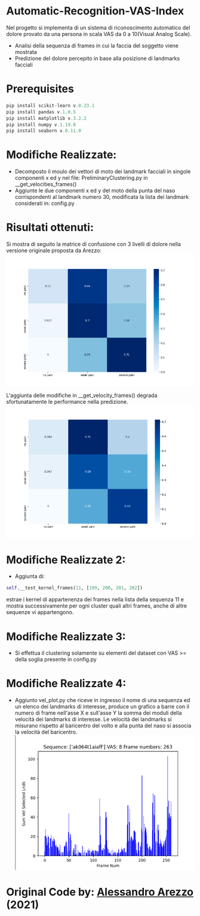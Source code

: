 # Automatic-Recognition-VAS-Index

Nel progetto si implementa di un sistema di riconoscimento automatico del dolore provato da una persona in scala VAS da 0 a 10(Visual Analog Scale).
* Analisi della sequenza di frames in cui la faccia del soggetto viene mostrata
* Predizione del dolore percepito in base alla posizione di landmarks facciali

# Prerequisites
```python
pip install scikit-learn v.0.23.1
pip install pandas v.1.0.5
pip install matplotlib v.3.2.2
pip install numpy v.1.19.0
pip install seaborn v.0.11.0
```

# Modifiche Realizzate:
* Decomposto il moulo dei vettori di moto dei landmark facciali in singole componenti x ed y nel file: PreliminaryClustering.py in __get_velocities_frames()
* Aggiunte le due componenti x ed y del moto della punta del naso corrispondenti al landmark numero 30, modificata la lista dei landmark considerati in: config.py

# Risultati ottenuti:
Si mostra di seguito la matrice di confusione con 3 livelli di dolore nella versione originale proposta da Arezzo:
![originale](https://github.com/edoardore/Automatic-Recognition-VAS-Index/blob/master/ImplementazioneOriginale.png)

L'aggiunta delle modifiche in __get_velocity_frames() degrada sfortunatamente le performance nella predizione.
![modifiche](https://github.com/edoardore/Automatic-Recognition-VAS-Index/blob/master/Modifiche.png)

# Modifiche Realizzate 2:
* Aggiunta di: 
```python         
self.__test_kernel_frames(11, [199, 200, 201, 202])
```
estrae i kernel di appartenenza dei frames nella lista della sequenza 11 e mostra successivamente per ogni cluster quali altri frames, anche di altre sequenze vi appartengono. 

# Modifiche Realizzate 3:
* Si effettua il clustering solamente su elementi del dataset con VAS >= della soglia presente in config.py

# Modifiche Realizzate 4:
* Aggiunto vel_plot.py che riceve in ingresso il nome di una sequenza ed un elenco dei landmarks di interesse, produce un grafico a barre con il numero di frame nell'asse X e sull'asse Y la somma dei moduli della velocità dei landmarks di interesse. Le velocità dei landmarks si misurano rispetto al baricentro del volto e alla punta del naso si associa la velocità del baricentro. 
![modifiche4](https://github.com/edoardore/Automatic-Recognition-VAS-Index/blob/master/Schermata%20da%202021-04-30%2012-03-04.png)

 
# Original Code by: [Alessandro Arezzo](https://github.com/AlessandroArezzo/Automatic-Recognition-VAS-Index) (2021)


